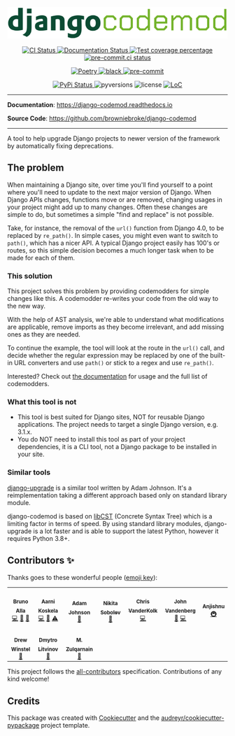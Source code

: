 <p align="center">
  <img alt="Django Codemod" src="https://raw.githubusercontent.com/browniebroke/django-codemod/main/assets/djangocodemod-stroke.png">
</p>

<p align="center">
  <a href="https://github.com/browniebroke/django-codemod/actions/workflows/ci.yml?query=branch%3Amain">
    <img alt="CI Status" src="https://img.shields.io/github/actions/workflow/status/browniebroke/django-codemod/ci.yml?branch=main&label=CI&logo=github&style=flat-square">
  </a>
  <a href="https://django-codemod.readthedocs.io">
    <img src="https://img.shields.io/readthedocs/django-codemod.svg?logo=read-the-docs&logoColor=fff&style=flat-square" alt="Documentation Status">
  </a>
  <a href="https://codecov.io/gh/browniebroke/django-codemod">
    <img src="https://img.shields.io/codecov/c/github/browniebroke/django-codemod.svg?logo=codecov&logoColor=fff&style=flat-square" alt="Test coverage percentage">
  </a>
  <a href="https://results.pre-commit.ci/latest/github/browniebroke/django-codemod/main">
    <img src="https://results.pre-commit.ci/badge/github/browniebroke/django-codemod/main.svg" alt="pre-commit.ci status">
  </a>
</p>
<p align="center">
  <a href="https://python-poetry.org/">
    <img src="https://img.shields.io/endpoint?url=https://python-poetry.org/badge/v0.json" alt="Poetry">
  </a>
  <a href="https://github.com/ambv/black">
    <img src="https://img.shields.io/badge/code%20style-black-000000.svg?amp;style=flat-square" alt="black">
  </a>
  <a href="https://github.com/pre-commit/pre-commit">
    <img src="https://img.shields.io/badge/pre--commit-enabled-brightgreen?logo=pre-commit&logoColor=white&style=flat-square" alt="pre-commit">
  </a>
</p>
<p align="center">
  <a href="https://pypi.org/project/django-codemod/">
    <img src="https://img.shields.io/pypi/v/django-codemod.svg?logo=python&logoColor=fff&style=flat-square" alt="PyPi Status">
  </a>
  <img src="https://img.shields.io/pypi/pyversions/django-codemod.svg?style=flat-square&logo=python&amp;logoColor=fff" alt="pyversions">
  <img src="https://img.shields.io/pypi/l/django-codemod.svg?style=flat-square" alt="license">
  <a href="https://github.com/browniebroke/django-codemod">
    <img src="https://tokei.rs/b1/github/browniebroke/django-codemod/" alt="LoC">
  </a>
</p>

---

**Documentation**: <a href="https://django-codemod.readthedocs.io" target="_blank">https://django-codemod.readthedocs.io</a>

**Source Code**: <a href="https://github.com/browniebroke/django-codemod" target="_blank">https://github.com/browniebroke/django-codemod </a>

---

A tool to help upgrade Django projects to newer version of the framework by automatically fixing deprecations.

## The problem

When maintaining a Django site, over time you'll find yourself to a point where you'll need to update to the next major version of Django. When Django APIs changes, functions move or are removed, changing usages in your project might add up to many changes. Often these changes are simple to do, but sometimes a simple "find and replace" is not possible.

Take, for instance, the removal of the `url()` function from Django 4.0, to be replaced by `re_path()`. In simple cases, you might even want to switch to `path()`, which has a nicer API. A typical Django project easily has 100's or routes, so this simple decision becomes a much longer task when to be made for each of them.

### This solution

This project solves this problem by providing codemodders for simple changes like this. A codemodder re-writes your code from the old way to the new way.

With the help of AST analysis, we're able to understand what modifications are applicable, remove imports as they become irrelevant, and add missing ones as they are needed.

To continue the example, the tool will look at the route in the `url()` call, and decide whether the regular expression may be replaced by one of the built-in URL converters and use `path()` or stick to a regex and use `re_path()`.

Interested? Check out [the documentation](https://django-codemod.readthedocs.io) for usage and the full list of codemodders.

### What this tool is not

- This tool is best suited for Django sites, NOT for reusable Django applications. The project needs to target a single Django version, e.g. 3.1.x.
- You do NOT need to install this tool as part of your project dependencies, it is a CLI tool, not a Django package to be installed in your site.

### Similar tools

[django-upgrade](https://github.com/adamchainz/django-upgrade) is a similar tool written by Adam Johnson. It's a reimplementation taking a different approach based only on standard library module.

django-codemod is based on [libCST](https://libcst.readthedocs.io/) (Concrete Syntax Tree) which is a limiting factor in terms of speed. By using standard library modules, django-upgrade is a lot faster and is able to support the latest Python, however it requires Python 3.8+.

## Contributors ✨

Thanks goes to these wonderful people ([emoji key](https://allcontributors.org/docs/en/emoji-key)):

<!-- ALL-CONTRIBUTORS-LIST:START - Do not remove or modify this section -->
<!-- prettier-ignore-start -->
<!-- markdownlint-disable -->
<table>
  <tr>
    <td align="center"><a href="https://browniebroke.com"><img src="https://avatars1.githubusercontent.com/u/861044?v=4?s=80" width="80px;" alt=""/><br /><sub><b>Bruno Alla</b></sub></a><br /><a href="https://github.com/browniebroke/django-codemod/commits?author=browniebroke" title="Code">💻</a> <a href="https://github.com/browniebroke/django-codemod/commits?author=browniebroke" title="Documentation">📖</a> <a href="#ideas-browniebroke" title="Ideas, Planning, & Feedback">🤔</a></td>
    <td align="center"><a href="https://akx.github.io/"><img src="https://avatars2.githubusercontent.com/u/58669?v=4?s=80" width="80px;" alt=""/><br /><sub><b>Aarni Koskela</b></sub></a><br /><a href="https://github.com/browniebroke/django-codemod/commits?author=akx" title="Code">💻</a> <a href="#ideas-akx" title="Ideas, Planning, & Feedback">🤔</a> <a href="https://github.com/browniebroke/django-codemod/commits?author=akx" title="Tests">⚠️</a></td>
    <td align="center"><a href="https://adamj.eu/"><img src="https://avatars2.githubusercontent.com/u/857609?v=4?s=80" width="80px;" alt=""/><br /><sub><b>Adam Johnson</b></sub></a><br /><a href="https://github.com/browniebroke/django-codemod/commits?author=adamchainz" title="Documentation">📖</a></td>
    <td align="center"><a href="https://sobolevn.me"><img src="https://avatars1.githubusercontent.com/u/4660275?v=4?s=80" width="80px;" alt=""/><br /><sub><b>Nikita Sobolev</b></sub></a><br /><a href="https://github.com/browniebroke/django-codemod/commits?author=sobolevn" title="Documentation">📖</a></td>
    <td align="center"><a href="http://www.zapier.com"><img src="https://avatars3.githubusercontent.com/u/21158438?v=4?s=80" width="80px;" alt=""/><br /><sub><b>Chris VanderKolk</b></sub></a><br /><a href="https://github.com/browniebroke/django-codemod/commits?author=cvanderkolk" title="Code">💻</a></td>
    <td align="center"><a href="https://ghuser.io/jayvdb"><img src="https://avatars1.githubusercontent.com/u/15092?v=4?s=80" width="80px;" alt=""/><br /><sub><b>John Vandenberg</b></sub></a><br /><a href="https://github.com/browniebroke/django-codemod/issues?q=author%3Ajayvdb" title="Bug reports">🐛</a> <a href="https://github.com/browniebroke/django-codemod/commits?author=jayvdb" title="Code">💻</a></td>
    <td align="center"><a href="https://iamshnoo.github.io/blog/"><img src="https://avatars1.githubusercontent.com/u/45921510?v=4?s=80" width="80px;" alt=""/><br /><sub><b>Anjishnu</b></sub></a><br /><a href="#infra-iamshnoo" title="Infrastructure (Hosting, Build-Tools, etc)">🚇</a></td>
  </tr>
  <tr>
    <td align="center"><a href="https://github.com/drewbrew"><img src="https://avatars1.githubusercontent.com/u/7773256?v=4?s=80" width="80px;" alt=""/><br /><sub><b>Drew Winstel</b></sub></a><br /><a href="#ideas-drewbrew" title="Ideas, Planning, & Feedback">🤔</a></td>
    <td align="center"><a href="https://DmytroLitvinov.com"><img src="https://avatars.githubusercontent.com/u/16066485?v=4?s=80" width="80px;" alt=""/><br /><sub><b>Dmytro Litvinov</b></sub></a><br /><a href="https://github.com/browniebroke/django-codemod/commits?author=DmytroLitvinov" title="Documentation">📖</a></td>
    <td align="center"><a href="https://mzulqarnain1.github.io/"><img src="https://avatars.githubusercontent.com/u/23311265?v=4?s=80" width="80px;" alt=""/><br /><sub><b>M. Zulqarnain</b></sub></a><br /><a href="https://github.com/browniebroke/django-codemod/commits?author=mzulqarnain1" title="Documentation">📖</a></td>
  </tr>
</table>

<!-- markdownlint-restore -->
<!-- prettier-ignore-end -->

<!-- ALL-CONTRIBUTORS-LIST:END -->

This project follows the [all-contributors](https://github.com/all-contributors/all-contributors) specification. Contributions of any kind welcome!

## Credits

This package was created with
[Cookiecutter](https://github.com/audreyr/cookiecutter) and the
[audreyr/cookiecutter-pypackage](https://github.com/audreyr/cookiecutter-pypackage)
project template.
